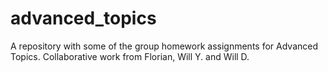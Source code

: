 # advanced_topics
A repository with some of the group homework assignments for Advanced Topics.
Collaborative work from Florian, Will Y. and Will D.
